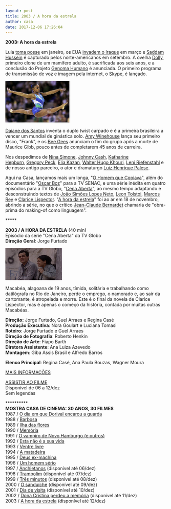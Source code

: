 ```yaml
---
layout: post
title: 2003 / A hora da estrela
author: casa
date: 2017-12-06 17:26:04
---
```

**2003: A hora da estrela**

Lula [toma posse](https://en.wikipedia.org/wiki/First_inauguration_of_Luiz_In%C3%A1cio_Lula_da_Silva) em janeiro, os EUA [invadem o Iraque](https://en.wikipedia.org/wiki/2003_invasion_of_Iraq) em março e [Saddam Hussein](https://en.wikipedia.org/wiki/Saddam_Hussein) é capturado pelos norte-americanos em setembro. A ovelha [Dolly](https://en.wikipedia.org/wiki/Dolly_(sheep)), primeiro clone de um mamífero adulto, é sacrificada aos seis anos, e a conclusão do Projeto [Genoma Humano](https://pt.wikipedia.org/wiki/Genoma_humano) é anunciada. O primeiro programa de transmissão de voz e imagem pela internet, o [Skype](https://www.youtube.com/watch?v=UneEMkani5g), é lançado.

![](/uploads/daiane1.jpg)

[Daiane dos Santos](https://youtu.be/_elohkkjDAY) inventa o duplo twist carpado e é a primeira brasileira a vencer um mundial de ginástica solo. [Amy Winehouse](https://www.youtube.com/watch?v=bOzVprikzKA) lança seu primeiro disco, "Frank", e os [Bee Gees](https://www.youtube.com/watch?v=thkh7wNdgoo) anunciam o fim do grupo após a morte de Maurice Gibb, pouco antes de completarem 45 anos de carreira.

Nos despedimos de [Nina Simone](https://www.youtube.com/watch?v=L5jI9I03q8E), [Johnny Cash](https://en.wikipedia.org/wiki/Johnny_Cash), [Katharine Hepburn](https://www.youtube.com/watch?v=EdYNtGEhb2Y), [Gregory Peck](https://www.youtube.com/watch?v=4I03LuMOzAQ), [Elia Kazan](https://en.wikipedia.org/wiki/Elia_Kazan), [Walter Hugo Khouri](http://www1.folha.uol.com.br/fsp/ilustrad/fq2806200306.htm), [Leni Riefenstahl](https://en.wikipedia.org/wiki/Leni_Riefenstahl) e de nosso antigo parceiro, o ator e dramaturgo [Luiz Henrique Palese](https://centrodaterra.org.br/como-vivem-os-mortos-grupo-Stravaganza).

Aqui na Casa, lançamos mais um longa, "[O Homem que Copiava](https://www.casacinepoa.com.br/filmes/homem-que-copiava/)", além do documentário "[Oscar Boz](https://www.casacinepoa.com.br/uploads/oscboz-imgr.jpg)" para a TV SENAC, e uma série inédita em quatro episódios para a TV Globo, "[Cena Aberta](https://www.casacinepoa.com.br/filmes/cena-aberta/)", ao mesmo tempo adaptando e desconstruindo textos de [João Simões Lopes Neto](https://joaosimoeslopesneto.com.br/joao-simoes-lopes-neto/o-escritor), [Leon Tolstoi](https://pt.wikipedia.org/wiki/Liev_Tolst%C3%B3i), [Marcos Rey](https://www.ebiografia.com/marcos_rey/) e [Clarice Lispector](https://youtu.be/ohHP1l2EVnU). "[A hora da estrela](https://www1.folha.uol.com.br/folha/ilustrada/ult90u37667.shtml)" foi ao ar em 18 de novembro, abrindo a série, no que o crítico [Jean-Claude Bernardet](https://pt.wikipedia.org/wiki/Jean-Claude_Bernardet) chamaria de "obra-prima do making-of como linguagem".

\*\*\*\**

**2003 / A HORA DA ESTRELA** (40 min)\
Episódio da série "Cena Aberta" da TV Globo\
**Direção Geral**: Jorge Furtado

![](/uploads/horaest-im.jpg)

Macabéa, alagoana de 19 anos, tímida, solitária e trabalhando como datilógrafa no Rio de Janeiro, perde o emprego, o namorado e, ao sair da cartomante, é atropelada e morre. Este é o final da novela de Clarice Lispector, mas é apenas o começo da história, contada por muitas outras Macabéas.

**Direção:** Jorge Furtado, Guel Arraes e Regina Casé\
**Produção Executiva**: Nora Goulart e Luciana Tomasi\
**Roteiro**: Jorge Furtado e Guel Arraes\
**Direção de Fotografia**: Roberto Henkin\
**Direção de Arte**: Fiapo Barth\
**Diretora Assistente**: Ana Luiza Azevedo\
**Montagem**: Giba Assis Brasil e Alfredo Barros

**Elenco Principal**: Regina Casé, Ana Paula Bouzas, Wagner Moura

[MAIS INFORMAÇÕES](https://www.casacinepoa.com.br/filmes/)

[A﻿SSISTIR AO FILME](https://vimeo.com/240483001)\
Disponível de 06 a 12/dez\
Sem legendas

\*\*\*\*\*\*\*\*\*\*\
**MOSTRA CASA DE CINEMA: 30 ANOS, 30 FILMES**\
1987 / [O dia em que Dorival encarou a guarda](https://www.casacinepoa.com.br/blog/2017-11-20-1986-87-o-dia-em-que-dorival-encarou-a-guarda/)\
1988 / [Barbosa](https://www.casacinepoa.com.br/blog/2017-11-21-1988-barbosa/)[](http://www.casacinepoa.com.br/o-blog/casa-30-anos/1988-barbosa)\
1989 / [Ilha das flores](https://www.casacinepoa.com.br/blog/2017-11-22-1989-ilha-das-flores/)\
1990 / [Memória](https://www.casacinepoa.com.br/blog/2017-11-23-1990-mem%C3%B3ria/)\
1991 / [O vampiro de Novo Hamburgo (e outros)](https://www.casacinepoa.com.br/blog/2017-11-24-1991-o-vampiro-de-novo-hamburgo-e-outros/)\
1992 / [Esta não é a sua vida](https://www.casacinepoa.com.br/blog/2017-11-25-1992-esta-n%C3%A3o-%C3%A9-a-sua-vida/)\
1993 / [Ventre livre](https://www.casacinepoa.com.br/blog/2017-11-26-1993-ventre-livre/)\
1994 / [A matadeira](https://www.casacinepoa.com.br/blog/2017-11-27-1994-a-matadeira/)\
1995 / [Deus ex-machina](https://www.casacinepoa.com.br/blog/2017-11-28-1995-deus-ex-machina/)\
1996 / [Um homem sério](https://www.casacinepoa.com.br/blog/2017-11-29-1996-um-homem-s%C3%A9rio/)\
1997 / [Anchietanos](https://vimeo.com/240152481) (disponível até 06/dez)\
1998 / [Trampolim](https://vimeo.com/240164806) (disponível até 07/dez)\
1999 / [Três minutos](https://vimeo.com/240196565) (disponível até 08/dez)\
2000 / [O sanduíche](https://vimeo.com/240198939) (disponível até 09/dez)\
2001 / [Dia de visita](https://vimeo.com/243380072) (disponível até 10/dez)\
2002 / [Dona Cristina perdeu a memória](https://vimeo.com/240478265) (disponível até 11/dez)\
2003 / [A hora da estrela](https://vimeo.com/240483001) (disponível até 12/dez)